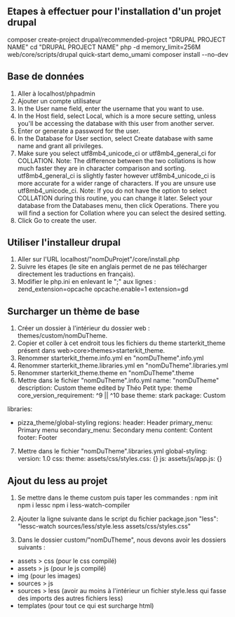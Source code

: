 ## Etapes à effectuer pour l'installation d'un projet drupal

composer create-project drupal/recommended-project "DRUPAL PROJECT NAME" 
cd "DRUPAL PROJECT NAME"
php -d memory_limit=256M web/core/scripts/drupal quick-start demo_umami
composer install --no-dev

## Base de données

1. Aller à localhost/phpadmin
2. Ajouter un compte utilisateur
3. In the User name field, enter the username that you want to use.
4. In the Host field, select Local, which is a more secure setting, unless you'll be accessing the database with this user from another server.
5. Enter or generate a password for the user.
6. In the Database for User section, select Create database with same name and grant all privileges.
7. Make sure you select utf8mb4_unicode_ci or utf8mb4_general_ci for COLLATION.
   Note: The difference between the two collations is how much faster they are in character comparison and sorting. utf8mb4_general_ci is slightly faster however utf8mb4_unicode_ci is more accurate for a wider range of characters. If you are unsure use utf8mb4_unicode_ci.
   Note: If you do not have the option to select COLLATION during this routine, you can change it later. Select your database from the Databases menu, then click Operations. There you will find a section for Collation where you can select the desired setting.
8. Click Go to create the user.

## Utiliser l'installeur drupal

1. Aller sur l'URL localhost/"nomDuProjet"/core/install.php
2. Suivre les étapes (le site en anglais permet de ne pas télécharger directement les traductions en français).
3. Modifier le php.ini en enlevant le ";" aux lignes :
zend_extension=opcache
opcache.enable=1
extension=gd

## Surcharger un thème de base

1. Créer un dossier à l'intérieur du dossier web : themes/custom/nomDuTheme.
2. Copier et coller à cet endroit tous les fichiers du theme starterkit_theme présent dans web>core>themes>starterkit_theme.
3. Renommer starterkit_theme.info.yml en "nomDuTheme".info.yml
4. Renommer starterkit_theme.libraries.yml en "nomDuTheme".libraries.yml
5. Renommer starterkit_theme.theme en "nomDuTheme".theme
6. Mettre dans le fichier "nomDuTheme".info.yml
name: "nomDuTheme"
description: Custom theme edited by Théo Petit
type: theme
core_version_requirement: ^9 || ^10
base theme: stark
package: Custom

libraries: 
  - pizza_theme/global-styling
regions:
  header: Header
  primary_menu: Primary menu
  secondary_menu: Secondary menu
  content: Content
  footer: Footer

7. Mettre dans le fichier "nomDuTheme".libraries.yml
  global-styling:
  version: 1.0
  css:
    theme:
      assets/css/styles.css: {}
  js:
    assets/js/app.js: {}

## Ajout du less au projet

1. Se mettre dans le theme custom puis taper les commandes :
npm init
npm i lessc
npm i less-watch-compiler

2. Ajouter la ligne suivante dans le script du fichier package.json
"less": "lessc-watch sources/less/style.less assets/css/styles.css"

3. Dans le dossier custom/"nomDuTheme", nous devons avoir les dossiers suivants :
- assets > css  (pour le css compilé)
- assets > js   (pour le js compilé)
- img (pour les images)
- sources > js
- sources > less (avoir au moins à l'intérieur un fichier style.less qui fasse des imports des autres fichiers less)
- templates (pour tout ce qui est surcharge html)



